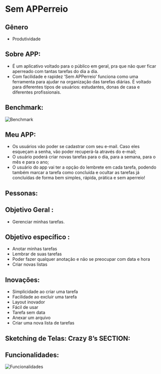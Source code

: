 # Sem APPerreio

## Gênero
- Produtividade

## Sobre APP:
- É um aplicativo voltado para o público em geral, pra que não quer ficar aperreado com tantas tarefas do dia a dia.
- Com facilidade e rapidez  ‘Sem APPerreio’ funciona como uma ferramenta para ajudar na organização das tarefas diárias. É voltado para diferentes tipos de usuários: estudantes,   donas de casa e diferentes profissionais.

## Benchmark:
![Benchmark](https://user-images.githubusercontent.com/53848638/95905218-f2713080-0d6e-11eb-841c-a3bf9a6a2b9a.PNG)

## Meu APP:
- Os usuários vão poder se cadastrar com seu e-mail. Caso eles esqueçam a senha, vão poder recuperá-la através do e-mail;
- O usuário poderá criar novas tarefas para o dia, para a semana, para o mês e para o ano; 
- O usuário do app vai ter a opção  do lembrete em cada tarefa, podendo também marcar a tarefa como concluída e ocultar as tarefas já concluídas de forma bem simples, rápida,  prática  e sem aperreio!

## Pessonas:


## Objetivo Geral :
- Gerenciar minhas tarefas.

## Objetivo específico :
- Anotar minhas tarefas
- Lembrar de suas tarefas 
- Poder fazer qualquer anotação e não se preocupar com data e hora
- Criar novas listas

## Inovações:
- Simplicidade ao criar uma tarefa
- Facilidade ao excluir uma tarefa
- Layout inovador 
- Fácil de usar
- Tarefa sem data
- Anexar um arquivo
- Criar uma nova lista de tarefas

## Sketching de Telas: Crazy 8’s SECTION:

## Funcionalidades:
![Funcionalidades](https://user-images.githubusercontent.com/53848638/95905477-4aa83280-0d6f-11eb-852e-91f8f31d3217.PNG)


